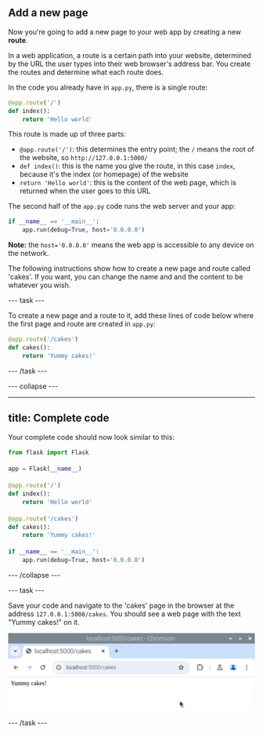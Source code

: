 ## Add a new page

Now you're going to add a new page to your web app by creating a new **route**.

In a web application, a route is a certain path into your website, determined by the URL the user types into their web browser's address bar. You create the routes and determine what each route does.

In the code you already have in `app.py`, there is a single route:

```python
@app.route('/')
def index():
    return 'Hello world'
```

This route is made up of three parts:

- `@app.route('/')`: this determines the entry point; the `/` means the root of the website, so `http://127.0.0.1:5000/`
- `def index()`: this is the name you give the route, in this case `index`, because it's the index (or homepage) of the website
- `return 'Hello world'`: this is the content of the web page, which is returned when the user goes to this URL

The second half of the `app.py` code runs the web server and your app:

```python
if __name__ == '__main__':
    app.run(debug=True, host='0.0.0.0')
```

**Note:** the `host='0.0.0.0'` means the web app is accessible to any device on the network.

The following instructions show how to create a new page and route called 'cakes'. If you want, you can change the name and and the content to be whatever you wish.

--- task ---

To create a new page and a route to it, add these lines of code below where the first page and route are created in `app.py`:

```python
@app.route('/cakes')
def cakes():
    return 'Yummy cakes!'
```

--- /task ---

--- collapse ---

---
title: Complete code
---

Your complete code should now look similar to this:

```python
from flask import Flask

app = Flask(__name__)

@app.route('/')
def index():
    return 'Hello world'

@app.route('/cakes')
def cakes():
    return 'Yummy cakes!'

if __name__ == '__main__':
    app.run(debug=True, host='0.0.0.0')
```

--- /collapse ---

--- task ---

Save your code and navigate to the 'cakes' page in the browser at the address `127.0.0.1:5000/cakes`. You should see a web page with the text "Yummy cakes!" on it.

![Yummy Cakes](images/flask-cakes.png)

--- /task ---

